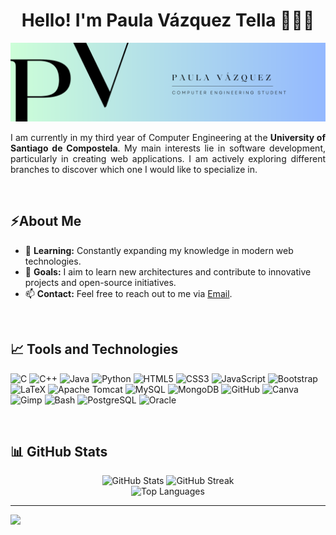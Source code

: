 <h1 align="center">Hello! I'm Paula Vázquez Tella 👋👩‍💻</h1>

<p align="center">
  <img src="https://raw.githubusercontent.com/paula-vazquez/paula-vazquez/main/my-header.png" alt="Header Image">
</p>

<p align="justify">
I am currently in my third year of Computer Engineering at the <strong>University of Santiago de Compostela</strong>. My main interests lie in software development, particularly in creating web applications. I am actively exploring different branches to discover which one I would like to specialize in.
</p>
<br/>

## ⚡About Me
- 🌱 **Learning:** Constantly expanding my knowledge in modern web technologies.
- 🎯 **Goals:** I aim to learn new architectures and contribute to innovative projects and open-source initiatives.
- 📫 **Contact:** Feel free to reach out to me via [Email](mailto:paulavazz03@gmail.com).
<br/>

## 📈 Tools and Technologies
![C](https://img.shields.io/badge/-C-00599C?style=flat&logo=c&logoColor=white)
![C++](https://img.shields.io/badge/-C++-00599C?style=flat&logo=c%2B%2B&logoColor=white)
![Java](https://img.shields.io/badge/-Java-007396?style=flat&logo=java&logoColor=white)
![Python](https://img.shields.io/badge/-Python-3776AB?style=flat&logo=python&logoColor=white)
![HTML5](https://img.shields.io/badge/-HTML5-E34F26?style=flat&logo=html5&logoColor=white)
![CSS3](https://img.shields.io/badge/-CSS3-1572B6?style=flat&logo=css3&logoColor=white)
![JavaScript](https://img.shields.io/badge/-JavaScript-F7DF1E?style=flat&logo=javascript&logoColor=black)
![Bootstrap](https://img.shields.io/badge/-Bootstrap-7952B3?style=flat&logo=bootstrap&logoColor=white)
![LaTeX](https://img.shields.io/badge/-LaTeX-008080?style=flat&logo=latex&logoColor=white)
![Apache Tomcat](https://img.shields.io/badge/-Apache%20Tomcat-F8DC75?style=flat&logo=apache-tomcat&logoColor=black)
![MySQL](https://img.shields.io/badge/-MySQL-4479A1?style=flat&logo=mysql&logoColor=white)
![MongoDB](https://img.shields.io/badge/-MongoDB-47A248?style=flat&logo=mongodb&logoColor=white)
![GitHub](https://img.shields.io/badge/-GitHub-181717?style=flat&logo=github)
![Canva](https://img.shields.io/badge/Canva-%2300C4CC.svg?style=flat&logo=Canva&logoColor=white)
![Gimp](https://img.shields.io/badge/Gimp-657D8B?style=flat&logo=gimp&logoColor=FFFFFF)
![Bash](https://img.shields.io/badge/Bash-4EAA25?style=flat&logo=gnu-bash&logoColor=white)
![PostgreSQL](https://img.shields.io/badge/PostgreSQL-336791?style=flat&logo=postgresql&logoColor=white)
![Oracle](https://img.shields.io/badge/Oracle-F80000?style=flat&logo=oracle&logoColor=white)

<br/>


## 📊 GitHub Stats
<div align="center">
  <img src="https://github-readme-stats.vercel.app/api?username=paula-vazquez&theme=dark&hide_border=false&include_all_commits=false&count_private=false" alt="GitHub Stats" />
  <img src="https://github-readme-streak-stats.herokuapp.com/?user=paula-vazquez&theme=dark&hide_border=false" alt="GitHub Streak" /><br/>
  <img src="https://github-readme-stats.vercel.app/api/top-langs/?username=paula-vazquez&theme=dark&hide_border=false&include_all_commits=false&count_private=false&layout=compact" alt="Top Languages" />
</div>


---
[![](https://visitcount.itsvg.in/api?id=paula-vazquez&icon=0&color=0)](https://visitcount.itsvg.in)

<!--
**paula-vazquez/paula-vazquez** is a ✨ _special_ ✨ repository because its `README.md` (this file) appears on your GitHub profile.

Here are some ideas to get you started:

- 🔭 I’m currently working on ...
- 🌱 I’m currently learning ...
- 👯 I’m looking to collaborate on ...
- 🤔 I’m looking for help with ...
- 💬 Ask me about ...
- 📫 How to reach me: ...
- 😄 Pronouns: ...
- ⚡ Fun fact: ...
-->
